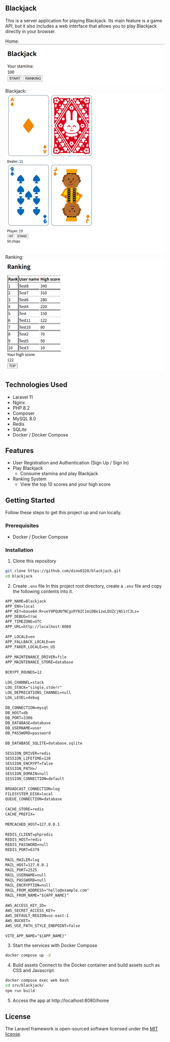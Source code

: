 ## Blackjack
This is a server application for playing Blackjack. Its main feature is a game API, but it also includes a web interface that allows you to play Blackjack directly in your browser.

Home:  
![Home image](images_for_readme/home.png)
Blackjack:  
![Blackjack image](images_for_readme/blackjack.png)
Ranking:  
![Ranking image](images_for_readme/ranking.png)

## Technologies Used
- Laravel 11
- Nginx
- PHP 8.2
- Composer
- MySQL 8.0
- Redis
- SQLite
- Docker / Docker Compose

## Features
- User Registration and Authentication (Sign Up / Sign In)
- Play Blackjack
  - Consume stamina and play Blackjack
- Ranking System
  - View the top 10 scores and your high score

## Getting Started
Follow these steps to get this project up and run locally.

### Prerequisites
- Docker / Docker Compose

### Installation
1. Clone this repository

```bash
git clone https://github.com/dino0320/blackjack.git
cd blackjack
```

2. Create `.env` file
In this project root directory, create a `.env` file and copy the following contents into it.

```env
APP_NAME=Blackjack
APP_ENV=local
APP_KEY=base64:R+veY9PQUNfNCgxRY0ZC1miDBe1zwLEUZcjNS1rC3Ls=
APP_DEBUG=true
APP_TIMEZONE=UTC
APP_URL=http://localhost:8080

APP_LOCALE=en
APP_FALLBACK_LOCALE=en
APP_FAKER_LOCALE=en_US

APP_MAINTENANCE_DRIVER=file
APP_MAINTENANCE_STORE=database

BCRYPT_ROUNDS=12

LOG_CHANNEL=stack
LOG_STACK="single,stderr"
LOG_DEPRECATIONS_CHANNEL=null
LOG_LEVEL=debug

DB_CONNECTION=mysql
DB_HOST=db
DB_PORT=3306
DB_DATABASE=database
DB_USERNAME=user
DB_PASSWORD=password

DB_DATABASE_SQLITE=database.sqlite

SESSION_DRIVER=redis
SESSION_LIFETIME=120
SESSION_ENCRYPT=false
SESSION_PATH=/
SESSION_DOMAIN=null
SESSION_CONNECTION=default

BROADCAST_CONNECTION=log
FILESYSTEM_DISK=local
QUEUE_CONNECTION=database

CACHE_STORE=redis
CACHE_PREFIX=

MEMCACHED_HOST=127.0.0.1

REDIS_CLIENT=phpredis
REDIS_HOST=redis
REDIS_PASSWORD=null
REDIS_PORT=6379

MAIL_MAILER=log
MAIL_HOST=127.0.0.1
MAIL_PORT=2525
MAIL_USERNAME=null
MAIL_PASSWORD=null
MAIL_ENCRYPTION=null
MAIL_FROM_ADDRESS="hello@example.com"
MAIL_FROM_NAME="${APP_NAME}"

AWS_ACCESS_KEY_ID=
AWS_SECRET_ACCESS_KEY=
AWS_DEFAULT_REGION=us-east-1
AWS_BUCKET=
AWS_USE_PATH_STYLE_ENDPOINT=false

VITE_APP_NAME="${APP_NAME}"

```

3. Start the services with Docker Compose

```bash
docker compose up -d
```

4. Build assets
Connect to the Docker container and build assets such as CSS and Javascript.

```bash
docker compose exec web bash
cd srv/blackjack/
npm run build
```

5. Access the app at http://localhost:8080/home

## License

The Laravel framework is open-sourced software licensed under the [MIT license](https://opensource.org/licenses/MIT).
